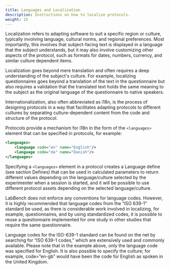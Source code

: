 ```yaml
---
title: Languages and Localization
description: Instructions on how to localize protocols.
weight: 15
---
```


Localization refers to adapting software to suit a specific region or culture, typically involving language, cultural norms, and regional preferences. Most importantly, this involves that subject-facing text is displayed in a language that the subject understands, but it may also involve customizing other aspects of the protocol, such as formats for dates, numbers, currency, and similar culture dependent items. 

Localization goes beyond mere translation and often requires a deep understanding of the subject's culture. For example, localizing questionnaires goes beyond a translation of the text in the questionnaire but also requires a validation that the translated text holds the same meaning to the subject as the original language of the questionnaire to native speakers. 

Internationalization, also often abbreviated as i18n, is the process of designing protocols in a way that facilitates adapting protocols to different cultures by separating culture-dependent content from the code and structure of the protocol. 

Protocols provide a mechanism for i18n in the form of the `<languages>` element that can be specified in protocols, for example: 

```xml
<languages>
    <language code="en" name="English"/>
    <language code="da" name="Danish"/>
</languages>
```

Specifying a `<languages>` element in a protocol creates a Language define (see section Defines) that can be used in calculated parameters to return different values depending on the language/culture selected by the experimenter when a session is started, and it will be possible to use different protocol assets depending on the selected language/culture. 

LabBench does not enforce any conventions for language codes. However, it is highly recommended that language codes from the “ISO 639-1” standard be used, as there is considerable work involved in localizing, for example, questionnaires, and by using standardized codes, it is possible to reuse a questionnaire implemented for one study in other studies that require the same questionnaire. 

Language codes for the ISO-639-1 standard can be found on the net by searching for “ISO 639-1 codes,” which are extensively used and commonly available. Please note that in the example above, only the language code was specified for English. It is also possible to specify the culture; for example, code=”en-gb” would have been the code for English as spoken in the United Kingdom.
